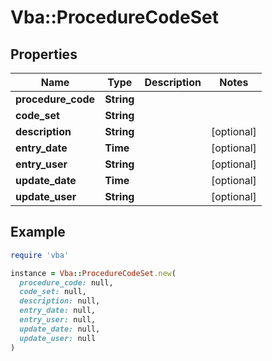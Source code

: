 # Vba::ProcedureCodeSet

## Properties

| Name | Type | Description | Notes |
| ---- | ---- | ----------- | ----- |
| **procedure_code** | **String** |  |  |
| **code_set** | **String** |  |  |
| **description** | **String** |  | [optional] |
| **entry_date** | **Time** |  | [optional] |
| **entry_user** | **String** |  | [optional] |
| **update_date** | **Time** |  | [optional] |
| **update_user** | **String** |  | [optional] |

## Example

```ruby
require 'vba'

instance = Vba::ProcedureCodeSet.new(
  procedure_code: null,
  code_set: null,
  description: null,
  entry_date: null,
  entry_user: null,
  update_date: null,
  update_user: null
)
```


